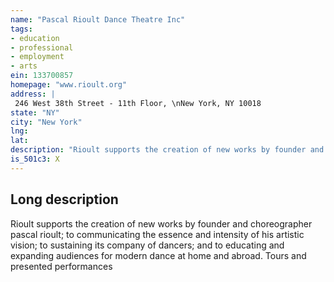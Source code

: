 ```yaml
---
name: "Pascal Rioult Dance Theatre Inc"
tags:
- education
- professional
- employment
- arts
ein: 133700857
homepage: "www.rioult.org"
address: |
 246 West 38th Street - 11th Floor, \nNew York, NY 10018
state: "NY"
city: "New York"
lng: 
lat: 
description: "Rioult supports the creation of new works by founder and choreographer pascal rioult; to communicating the essence and intensity of his artistic vision; to sustaining its company of dancers; and to educating and expanding audiences for modern dance at home and abroad. "
is_501c3: X
---
```


## Long description

Rioult supports the creation of new works by founder and choreographer pascal rioult; to communicating the essence and intensity of his artistic vision; to sustaining its company of dancers; and to educating and expanding audiences for modern dance at home and abroad. Tours and presented performances

